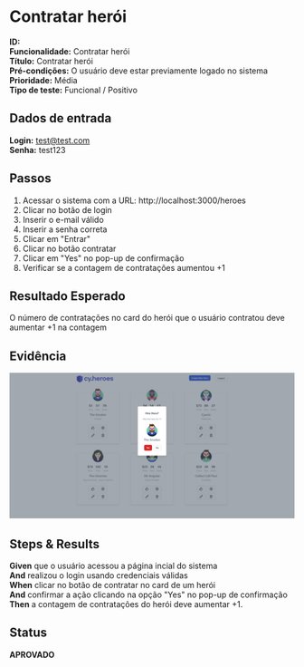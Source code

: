# Contratar herói

**ID:**  
**Funcionalidade:**  Contratar herói  
**Título:** Contratar herói  
**Pré-condições:** O usuário deve estar previamente logado no sistema  
**Prioridade:** Média  
**Tipo de teste:** Funcional / Positivo  



## Dados de entrada

**Login:** test@test.com  
**Senha:** test123  



## Passos

1. Acessar o sistema com a URL: http://localhost:3000/heroes  
2. Clicar no botão de login  
3. Inserir o e-mail válido  
4. Inserir a senha correta  
5. Clicar em "Entrar"  
6. Clicar no botão contratar  
8. Clicar em "Yes" no pop-up de confirmação  
7. Verificar se a contagem de contratações aumentou +1  



## Resultado Esperado

O número de contratações no card do herói que o usuário contratou deve aumentar +1 na contagem  



## Evidência

![Contratar herói](../evidencias/save-hero.png)



## Steps & Results

**Given** que o usuário acessou a página incial do sistema  
**And** realizou o login usando credenciais válidas  
**When** clicar no botão de contratar no card de um herói  
**And** confirmar a ação clicando na opção "Yes" no pop-up de confirmação  
**Then** a contagem de contratações do herói deve aumentar +1.  



## Status

**APROVADO**

